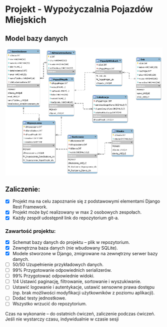 # Projekt - Wypożyczalnia Pojazdów Miejskich

## Model bazy danych
![Model bazy danych](https://github.com/Yellow-Magic-Duck-of-War/psi-wpm/blob/master/wyporzyczalnia-pojazdow-miejskich.png)


## Zaliczenie:

* [x] Projekt ma na celu zapoznanie się z podstawowymi elementami Django Rest Framework.
* [x] Projekt może być realizowany w max 2 osobowych zespołach.
* [x] Każdy zespół udostępnił link do repozytorium git-a. 

### Zawartość projektu: 

* [x] Schemat bazy danych do projektu – plik w repozytorium.
* [x] Zewnętrzna baza danych (nie wbudowany SQLite).
* [x] Modele stworzone w Django, zmigrowane na zewnętrzny serwer bazy danych.
* [ ] 50/50 Uzupełnienie przykładowych danych.
* [ ] 99% Przygotowanie odpowiednich serializerów.
* [ ] 99% Przygotować odpowiednie widoki.
* [ ] 1/4 Ustawić paginację, filtrowanie, sortowanie i wyszukiwanie.
* [ ] Ustawić logowanie i autentykacje, ustawić sensowne prawa dostępu (np. brak możliwości modyfikacji użytkowników z poziomu aplikacji).
* [ ] Dodać testy jednostkowe.
* [ ] Wszystko wrzucić do repozytorium.

Czas na wykonanie – do ostatnich ćwiczeń, zaliczenie podczas ćwiczeń. Jeśli nie wystarczy czasu, indywidualnie w czasie sesji 
